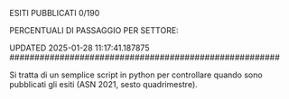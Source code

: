 ESITI PUBBLICATI 0/190 

PERCENTUALI DI PASSAGGIO PER SETTORE:

UPDATED 2025-01-28 11:17:41.187875
###################################################### 

Si tratta di un semplice script in python per controllare quando sono pubblicati gli esiti (ASN 2021, sesto quadrimestre).

